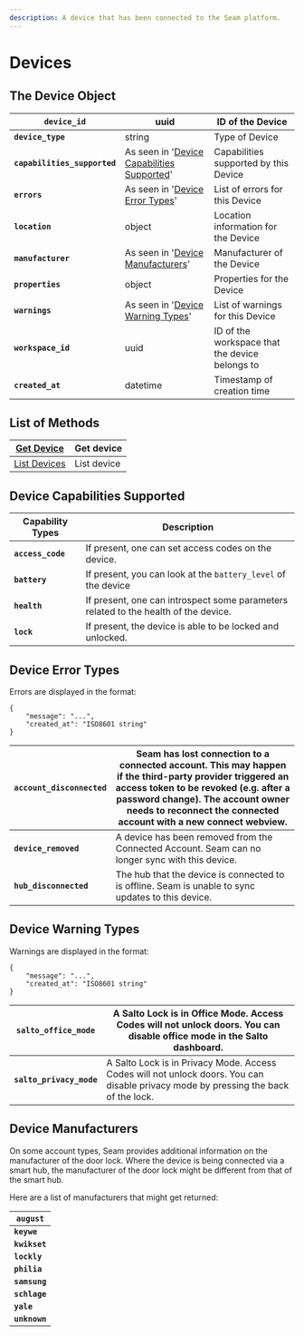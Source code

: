 ```yaml
---
description: A device that has been connected to the Seam platform.
---
```


# Devices

## The Device Object

| **`device_id`**              | uuid                                                                           | ID of the Device                               |
| ---------------------------- | ------------------------------------------------------------------------------ | ---------------------------------------------- |
| **`device_type`**            | string                                                                         | Type of Device                                 |
| **`capabilities_supported`** | As seen in '[Device Capabilities Supported](./#device-capabilities-supported)' | Capabilities supported by this Device          |
| **`errors`**                 | As seen in '[Device Error Types](./#device-error-types)'                       | List of errors for this Device                 |
| **`location`**               | object                                                                         | Location information for the Device            |
| **`manufacturer`**           | As seen in '[Device Manufacturers](./#device-manufacturers)'                   | Manufacturer of the Device                     |
| **`properties`**             | object                                                                         | Properties for the Device                      |
| **`warnings`**               | As seen in '[Device Warning Types](./#device-warning-types)'                   | List of warnings for this Device               |
| **`workspace_id`**           | uuid                                                                           | ID of the workspace that the device belongs to |
| **`created_at`**             | datetime                                                                       | Timestamp of creation time                     |

## List of Methods

| [Get Device](get-device.md)     | Get device  |
| ------------------------------- | ----------- |
| [List Devices](list-devices.md) | List device |

## Device Capabilities Supported

| Capability Types  | Description                                                                         |
| ----------------- | ----------------------------------------------------------------------------------- |
| **`access_code`** | If present, one can set access codes on the device.                                 |
| **`battery`**     | If present, you can look at the `battery_level` of the device                       |
| **`health`**      | If present, one can introspect some parameters related to the health of the device. |
| **`lock`**        | If present, the device is able to be locked and unlocked.                           |

## Device Error Types

Errors are displayed in the format:

```
{
    "message": "...",
    "created_at": "ISO8601 string"
}
```

| **`account_disconnected`** | Seam has lost connection to a connected account. This may happen if the third-party provider triggered an access token to be revoked (e.g. after a password change). The account owner needs to reconnect the connected account with a new connect webview.  |
| -------------------------- | ------------------------------------------------------------------------------------------------------------------------------------------------------------------------------------------------------------------------------------------------------------ |
| **`device_removed`**       | A device has been removed from the Connected Account. Seam can no longer sync with this device.                                                                                                                                                              |
| **`hub_disconnected`**     | The hub that the device is connected to is offline. Seam is unable to sync updates to this device.                                                                                                                                                           |

## Device Warning Types

Warnings are displayed in the format:

```
{
    "message": "...",
    "created_at": "ISO8601 string"
}
```

| **`salto_office_mode`**  | A Salto Lock is in Office Mode. Access Codes will not unlock doors. You can disable office mode in the Salto dashboard.             |
| ------------------------ | ----------------------------------------------------------------------------------------------------------------------------------- |
| **`salto_privacy_mode`** | A Salto Lock is in Privacy Mode. Access Codes will not unlock doors. You can disable privacy mode by pressing the back of the lock. |

## Device Manufacturers

On some account types, Seam provides additional information on the manufacturer of the door lock. Where the device is being connected via a smart hub, the manufacturer of the door lock might be different from that of the smart hub.

Here are a list of manufacturers that might get returned:

| **`august`**  |
| ------------- |
| **`keywe`**   |
| **`kwikset`** |
| **`lockly`**  |
| **`philia`**  |
| **`samsung`** |
| **`schlage`** |
| **`yale`**    |
| **`unknown`** |



